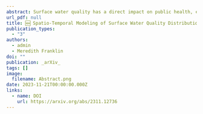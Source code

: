 ```yaml
---
abstract: Surface water quality has a direct impact on public health, ecosystems, and agriculture, in addition to being an important indicator of the overall health of the environment. California's diverse climate, extensive coastline, and varied topography lead to distinct spatial and temporal patterns in surface water. This study offers a comprehensive assessment of these patterns by leveraging around 70 years of data, taking into account climate zones and geographical types. We analyzed surface water quality indicators, including pH, dissolved oxygen, specific conductance, and water temperature, based on field results from approximately 5,000 water quality stations in California Water Quality Data (CWQD). Machine learning (ML) models were developed to establish relationships between spatial and temporal variables, climate zones, geographical types, and water quality indicators. Applying these models to spatially interpolate and temporally predict the four water quality indicators over California for the next 50 years, the research results indicate an uneven distribution of water quality indicators in California, suggesting the presence of potential pollution zones, seawater erosion, and effects of climate change.
url_pdf: null
title: 🆕 Spatio-Temporal Modeling of Surface Water Quality Distribution in California (1956-2023)
publication_types:
  - "3"
authors:
  - admin
  - Meredith Franklin
doi: ""
publication: _arXiv_
tags: []
image:
  filename: Abstract.png
date: 2023-11-21T00:00:00.000Z
links:
  - name: DOI
    url: https://arxiv.org/abs/2311.12736
---
```

